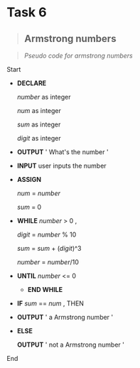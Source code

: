 # Task 6

>## __Armstrong numbers__


>_Pseudo code for armstrong numbers_ 

Start

* __DECLARE__ 

     *number* as integer

     *num* as integer

     *sum* as integer

     *digit* as integer

 * __OUTPUT__  ' What's the number '  

 * __INPUT__  user inputs the number

 * __ASSIGN__ 

      *num* = *number*

      *sum* = 0


        
 * __WHILE__    *number* > 0 ,

      *digit* = *number* % 10

      *sum* = *sum* + (*digit*)^3

      *number* = *number*/10

  * __UNTIL__    *number* <= 0  
  
    * __END WHILE__  

 * __IF__   *sum* == *num* , THEN 


 *   __OUTPUT__        ' a Armstrong number '

*  __ELSE__


   __OUTPUT__        ' not a Armstrong number '

  End   


    


    




    







